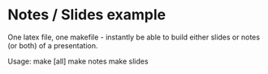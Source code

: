 Notes / Slides example
======================

One latex file, one makefile - instantly be able to build either
slides or notes (or both) of a presentation. 

Usage:
	make [all]
	make notes
	make slides

